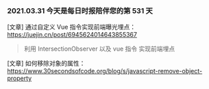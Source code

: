 ### 2021.03.31 今天是每日时报陪伴您的第 531 天

[文章] 通过自定义 Vue 指令实现前端曝光埋点：<https://juejin.cn/post/6945624014643855367>

> 利用 IntersectionObserver 以及 vue 指令 实现前端埋点

[文章] 如何移除对象的属性：<https://www.30secondsofcode.org/blog/s/javascript-remove-object-property>
